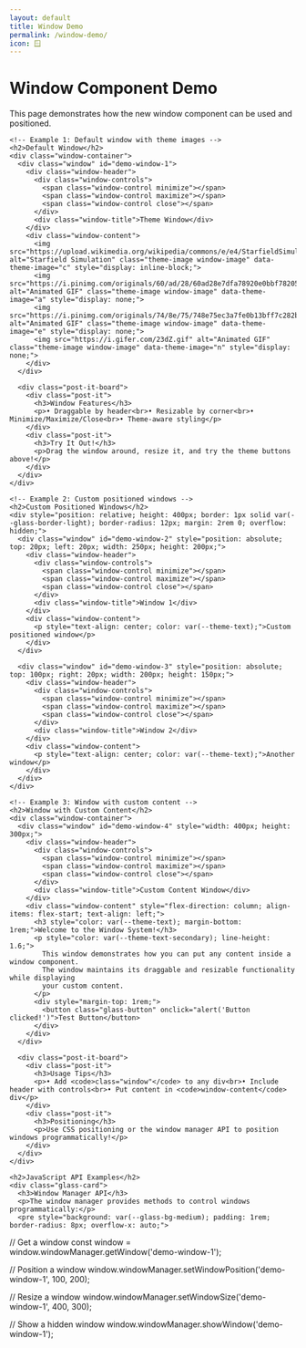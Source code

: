 ```yaml
---
layout: default
title: Window Demo
permalink: /window-demo/
icon: 🪟
---
```


<div class="main-content">
  <div class="glass-card">
    <h1>Window Component Demo</h1>
    <p>This page demonstrates how the new window component can be used and positioned.</p>
    
    <!-- Example 1: Default window with theme images -->
    <h2>Default Window</h2>
    <div class="window-container">
      <div class="window" id="demo-window-1">
        <div class="window-header">
          <div class="window-controls">
            <span class="window-control minimize"></span>
            <span class="window-control maximize"></span>
            <span class="window-control close"></span>
          </div>
          <div class="window-title">Theme Window</div>
        </div>
        <div class="window-content">
          <img src="https://upload.wikimedia.org/wikipedia/commons/e/e4/StarfieldSimulation.gif" alt="Starfield Simulation" class="theme-image window-image" data-theme-image="c" style="display: inline-block;">
          <img src="https://i.pinimg.com/originals/60/ad/28/60ad28e7dfa78920e0bbf782053b040a.gif" alt="Animated GIF" class="theme-image window-image" data-theme-image="a" style="display: none;">
          <img src="https://i.pinimg.com/originals/74/8e/75/748e75ec3a7fe0b13bff7c282b458e3e.gif" alt="Animated GIF" class="theme-image window-image" data-theme-image="e" style="display: none;">
          <img src="https://i.gifer.com/23dZ.gif" alt="Animated GIF" class="theme-image window-image" data-theme-image="n" style="display: none;">
        </div>
      </div>
      
      <div class="post-it-board">
        <div class="post-it">
          <h3>Window Features</h3>
          <p>• Draggable by header<br>• Resizable by corner<br>• Minimize/Maximize/Close<br>• Theme-aware styling</p>
        </div>
        <div class="post-it">
          <h3>Try It Out!</h3>
          <p>Drag the window around, resize it, and try the theme buttons above!</p>
        </div>
      </div>
    </div>
    
    <!-- Example 2: Custom positioned windows -->
    <h2>Custom Positioned Windows</h2>
    <div style="position: relative; height: 400px; border: 1px solid var(--glass-border-light); border-radius: 12px; margin: 2rem 0; overflow: hidden;">
      <div class="window" id="demo-window-2" style="position: absolute; top: 20px; left: 20px; width: 250px; height: 200px;">
        <div class="window-header">
          <div class="window-controls">
            <span class="window-control minimize"></span>
            <span class="window-control maximize"></span>
            <span class="window-control close"></span>
          </div>
          <div class="window-title">Window 1</div>
        </div>
        <div class="window-content">
          <p style="text-align: center; color: var(--theme-text);">Custom positioned window</p>
        </div>
      </div>
      
      <div class="window" id="demo-window-3" style="position: absolute; top: 100px; right: 20px; width: 200px; height: 150px;">
        <div class="window-header">
          <div class="window-controls">
            <span class="window-control minimize"></span>
            <span class="window-control maximize"></span>
            <span class="window-control close"></span>
          </div>
          <div class="window-title">Window 2</div>
        </div>
        <div class="window-content">
          <p style="text-align: center; color: var(--theme-text);">Another window</p>
        </div>
      </div>
    </div>
    
    <!-- Example 3: Window with custom content -->
    <h2>Window with Custom Content</h2>
    <div class="window-container">
      <div class="window" id="demo-window-4" style="width: 400px; height: 300px;">
        <div class="window-header">
          <div class="window-controls">
            <span class="window-control minimize"></span>
            <span class="window-control maximize"></span>
            <span class="window-control close"></span>
          </div>
          <div class="window-title">Custom Content Window</div>
        </div>
        <div class="window-content" style="flex-direction: column; align-items: flex-start; text-align: left;">
          <h3 style="color: var(--theme-text); margin-bottom: 1rem;">Welcome to the Window System!</h3>
          <p style="color: var(--theme-text-secondary); line-height: 1.6;">
            This window demonstrates how you can put any content inside a window component.
            The window maintains its draggable and resizable functionality while displaying
            your custom content.
          </p>
          <div style="margin-top: 1rem;">
            <button class="glass-button" onclick="alert('Button clicked!')">Test Button</button>
          </div>
        </div>
      </div>
      
      <div class="post-it-board">
        <div class="post-it">
          <h3>Usage Tips</h3>
          <p>• Add <code>class="window"</code> to any div<br>• Include header with controls<br>• Put content in <code>window-content</code> div</p>
        </div>
        <div class="post-it">
          <h3>Positioning</h3>
          <p>Use CSS positioning or the window manager API to position windows programmatically!</p>
        </div>
      </div>
    </div>
    
    <h2>JavaScript API Examples</h2>
    <div class="glass-card">
      <h3>Window Manager API</h3>
      <p>The window manager provides methods to control windows programmatically:</p>
      <pre style="background: var(--glass-bg-medium); padding: 1rem; border-radius: 8px; overflow-x: auto;">
// Get a window
const window = window.windowManager.getWindow('demo-window-1');

// Position a window
window.windowManager.setWindowPosition('demo-window-1', 100, 200);

// Resize a window
window.windowManager.setWindowSize('demo-window-1', 400, 300);

// Show a hidden window
window.windowManager.showWindow('demo-window-1');</pre>
    </div>
  </div>
</div>

<script>
// Demo script to show window positioning
document.addEventListener('DOMContentLoaded', function() {
  // Example: Position windows after a delay
  setTimeout(() => {
    if (window.windowManager) {
      // Move window 2 to a different position
      window.windowManager.setWindowPosition('demo-window-2', 50, 50);
      
      // Resize window 3
      window.windowManager.setWindowSize('demo-window-3', 250, 180);
    }
  }, 1000);
});
</script> 